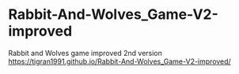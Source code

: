 # Rabbit-And-Wolves_Game-V2-improved
Rabbit and Wolves game improved 2nd version
https://tigran1991.github.io/Rabbit-And-Wolves_Game-V2-improved/
